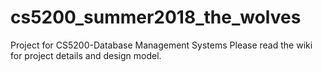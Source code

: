 # cs5200_summer2018_the_wolves
Project for CS5200-Database Management Systems
Please read the wiki for project details and design model.

